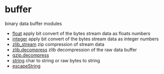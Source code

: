 # buffer

binary data buffer modules

+ [float](buffer/float.1) apply bit convert of the bytes stream data as floats numbers
+ [integer](buffer/integer.1) apply bit convert of the bytes stream data as integer numbers
+ [zlib_stream](buffer/zlib_stream.1) zip compression of stream data
+ [zlib.decompress](buffer/zlib.decompress.1) zlib decompression of the raw data buffer
+ [gzip.decompress](buffer/gzip.decompress.1) 
+ [string](buffer/string.1) char to string or raw bytes to string
+ [escapeString](buffer/escapeString.1) 
